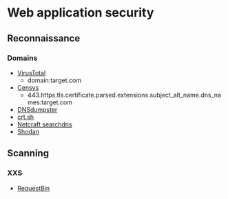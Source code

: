 # Web application security

## Reconnaissance 

### Domains
- [VirusTotal](https://virustotal.com)
    + domain:target.com
- [Censys](https://censys.io)
    + 443.https.tls.certificate.parsed.extensions.subject_alt_name.dns_names:target.com
- [DNSdumpster](https://dnsdumpster.com)
- [crt.sh](https://crt.sh)
- [Netcraft searchdns](https://searchdns.netcraft.com)
- [Shodan](https://www.shodan.io)

## Scanning
### XXS
- [RequestBin](https://requestb.in/)
